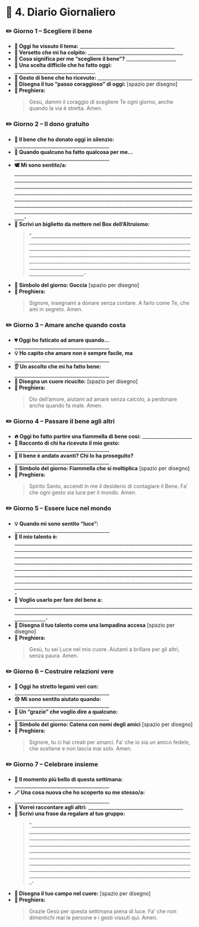 # 📖 4. Diario Giornaliero

### ✏️ Giorno 1 – Scegliere il bene
*   **📅 Oggi ho vissuto il tema:** \_\_\_\_\_\_\_\_\_\_\_\_\_\_\_\_\_\_\_\_\_\_\_\_\_\_\_\_\_\_\_\_\_\_\_\_\_\_\_\_
*   **📖 Versetto che mi ha colpito:** \_\_\_\_\_\_\_\_\_\_\_\_\_\_\_\_\_\_\_\_\_\_\_\_\_\_\_\_\_\_\_\_\_\_\_\_\_\_\_\_
*   **💭 Cosa significa per me “scegliere il bene”?** \_\_\_\_\_\_\_\_\_\_\_\_\_\_\_\_\_\_\_\_\_
*   **👣 Una scelta difficile che ho fatto oggi:** \_\_\_\_\_\_\_\_\_\_\_\_\_\_\_\_\_\_\_\_\_\_\_\_\_\_\_\_\_\_\_\_\_\_
*   **🙌 Gesto di bene che ho ricevuto:** \_\_\_\_\_\_\_\_\_\_\_\_\_\_\_\_\_\_\_\_\_\_\_\_\_\_\_\_\_\_\_\_\_\_\_\_\_\_\_\_
*   **🎨 Disegna il tuo “passo coraggioso” di oggi:** [spazio per disegno]
*   **🙏 Preghiera:**
    > Gesù, dammi il coraggio di scegliere Te ogni giorno,
    > anche quando la via è stretta. Amen.

### ✏️ Giorno 2 – Il dono gratuito
*   **📅 Il bene che ho donato oggi in silenzio:** \_\_\_\_\_\_\_\_\_\_\_\_\_\_\_\_\_\_\_\_\_\_\_\_\_\_\_\_\_\_\_\_\_\_\_\_\_\_\_\_
*   **💭 Quando qualcuno ha fatto qualcosa per me…** \_\_\_\_\_\_\_\_\_\_\_\_\_\_\_\_\_\_\_\_\_\_\_\_\_\_\_\_\_\_\_\_\_\_\_\_\_\_\_\_
*   **🕊️ Mi sono sentito/a:** \_\_\_\_\_\_\_\_\_\_\_\_\_\_\_\_\_\_\_\_\_\_\_\_\_\_\_\_\_\_\_\_\_\_\_\_\_\_\_\_\_\_\_\_\_\_\_\_\_\_\_\_\_\_\_\_\_\_\_\_\_\_\_\_\_\_\_\_\_\_\_\_\_\_\_\_\_\_\_\_\_\_\_\_\_\_\_\_\_\_\_\_\_\_\_\_\_\_\_\_\_\_\_\_\_\_\_\_\_\_\_\_\_\_\_\_\_\_\_\_\_\_\_\_\_\_\_\_\_\_\_\_\_\_\_\_\_\_\_\_\_\_\_\_\_\_\_\_\_\_\_\_\_\_\_\_\_\_\_\_\_\_\_\_\_\_\_\_\_\_\_\_\_\_\_\_\_\_\_\_\_\_\_\_\_\_\_\_\_\_\_\_\_\_\_\_\_\_\_\_\_\_\_\_\_\_\_\_\_\_\_\_\_\_\_\_\_\_\_\_\_\_\_\_\_\_\_\_\_\_\_\_\_\_\_\_\_\_\_\_\_\_\_\_\_\_\_\_\_\_\_\_\_\_\_\_\_\_\_\_\_\_\_\_\_\_\_\_\_\_\_\_\_\_\_\_\_\_\_\_\_\_\_\_\_\_\_\_\_\_\_\_\_\_\_\_\_\_\_\_\_\_\_\_\_\_\_\_\_\_\_\_\_\_\_\_\_\_\_\_\_\_\_\_\_\_\_\_\_\_\_\_\_\_\_\_\_\_\_\_\_\_\_\_\_\_\_\_\_\_\_\_\_\_\_\_\_\_\_\_\_\_\_\_\_\_\_\_\_\_\_\_\_\_\_\_\_\_\_\_\_\_\_\_\_\_\_\_\_\_\_\_\_\_\_\_\_\_\_\_\_\_\_\_\_\__\_\_\_\_\_\_\_\_\_\_\_\_\_\_\_\_\_\_\_\_\_\_\_\_\_\_\_\_\_\_\_\_\_\_\_\_\_\_\_\_\_\_\_\_\_\_\_\_\_\_\_\_\_\_\_\_\_\_\_\_\_\_\_\_\_\_\_\_\_\_\_\_\_\_\_\_\_\_\_\_\_\_\_\_\_\_\_\_\_\_\_\_\_\_\_\_\_\_\_\_\_\_\_\_\_\_\_\_\_\_\_\_\_\_\_\_\_\_\_\_\_\_\-
*   **🎁 Scrivi un biglietto da mettere nel Box dell’Altruismo:**
    > "\_\_\_\_\_\_\_\_\_\_\_\_\_\_\_\_\_\_\_\_\_\_\_\_\_\_\_\_\_\_\_\_\_\_\_\_\_\_\_\_\_\_\_\_\_\_\_\_\_\_\_\_\_\_\_\_\_\_\_\_\_\_\_\_\_\_\_\_\_\_\_\_\_\_\_\_\_\_\_\_\_\_\_\_\_\_\_\_\_\_\_\_\_\_\_\_\_\_\_\_\_\_\_\_\_\_\_\_\_\_\_\_\_\_\_\_\_\_\_\_\_\_\_\_\_\_\_\_\_\_\_\_\_\_\_\_\_\_\_\_\_\_\_\_\_\_\_\_\_\_\_\_\_\_\_\_\_\_\_\_\_\_\_\_\_\_\_\_\_\_\_\_\_\_\_\_\_\_\_\_\_\_\_\_\_\_\_\_\_\_\_\_\_\_\_\_\_\_\_\_\_\_\_\_\_\_\_\_\_\_\_\_\_\_\_\_\_\_\_\_\_\_\_\_\_\_\_\_\_\_\_\_\_\_\_\_\_\_\_\_\_\_\_\_\_\_\_\_\_\_\_\_\_\_\_\_\_\_\_\_\_\_\_\_\_\_\_\_\_\_\_\_\_\_\_\_\_\_\_\_\_\_\_\_\_\_\_\_\_\_\_\_\_\_\_\_\_\_\_\_\_\_\_\_\_\_\_\_\_\_\_\_\_\_\_\_\_\_\_\_\_\_\_\_\_\_\_\_\_\_\_\_\_\_\_\_\_\_\_\_\_\_\_\_\_\_\_\_\_\_\_\_\_\_\_\_\_\_\_\_\_\_\_\_\_\_\_\_\_\_\_\_\_\_\_\_\_\_\_\_\_\_\_\_\_\_\_\_\_\_\_\_\_\_\_\_\_\_\_\_\_\_\_\_\_\_\_\_\_\_\_\_\_\_\_\_\_\_\_\_\_\_\_\_\_\_\_\_\_\_\-
*   **🎨 Simbolo del giorno: Goccia** [spazio per disegno]
*   **🙏 Preghiera:**
    > Signore, insegnami a donare senza contare.
    > A farlo come Te, che ami in segreto. Amen.

### ✏️ Giorno 3 – Amare anche quando costa
*   **💔 Oggi ho faticato ad amare quando…** \_\_\_\_\_\_\_\_\_\_\_\_\_\_\_\_\_\_\_\_\_\_\_\_\_\_\_\_\_\_\_\_\_\_\_\_\_\_\_\_
*   **💡 Ho capito che amare non è sempre facile, ma** \_\_\_\_\_\_\_\_\_\_\_\_\_\_\_\_\_\_\_\_\_\_\_\_\_\_\_\_\_\_\_\_\_\_\_\_\_\_\_\_
*   **👂 Un ascolto che mi ha fatto bene:** \_\_\_\_\_\_\_\_\_\_\_\_\_\_\_\_\_\_\_\_\_\_\_\_\_\_\_\_\_\_\_\_\_\_\_\_\_\_\_\_
*   **🎨 Disegna un cuore ricucito:** [spazio per disegno]
*   **🙏 Preghiera:**
    > Dio dell’amore, aiutami ad amare senza calcolo,
    > a perdonare anche quando fa male. Amen.

### ✏️ Giorno 4 – Passare il bene agli altri
*   **🔥 Oggi ho fatto partire una fiammella di bene così:** \_\_\_\_\_\_\_\_\_\_\_\_\_\_\_\_\_\_\_\_\_
*   **💬 Racconto di chi ha ricevuto il mio gesto:** \_\_\_\_\_\_\_\_\_\_\_\_\_\_\_\_\_\_\_\_\_\_\_\_\_\_\_\_\_\_\_\_\_\_\_\_\_\_\_\_
*   **🚀 Il bene è andato avanti? Chi lo ha proseguito?** \_\_\_\_\_\_\_\_\_\_\_\_\_\_\_\_\_\_\_\_\_\_\_\_\_\_\_\_\_\_\_\_\_\_\_\_\_\_\_\_
*   **🎨 Simbolo del giorno: Fiammella che si moltiplica** [spazio per disegno]
*   **🙏 Preghiera:**
    > Spirito Santo, accendi in me il desiderio di contagiare il Bene.
    > Fa’ che ogni gesto sia luce per il mondo. Amen.

### ✏️ Giorno 5 – Essere luce nel mondo
*   **💡 Quando mi sono sentito “luce”:** \_\_\_\_\_\_\_\_\_\_\_\_\_\_\_\_\_\_\_\_\_\_\_\_\_\_\_\_\_\_\_\_\_\_\_\_\_\_\_\_
*   **🌟 Il mio talento è:** \_\_\_\_\_\_\_\_\_\_\_\_\_\_\_\_\_\_\_\_\_\_\_\_\_\_\_\_\_\_\_\_\_\_\_\_\_\_\_\_\_\_\_\_\_\_\_\_\_\_\_\_\_\_\_\_\_\_\_\_\_\_\_\_\_\_\_\_\_\_\_\_\_\_\_\_\_\_\_\_\_\_\_\_\_\_\_\_\_\_\_\_\_\_\_\_\_\_\_\_\_\_\_\_\_\_\_\_\_\_\_\_\_\_\_\_\_\_\_\_\_\_\_\_\_\_\_\_\_\_\_\_\_\_\_\_\_\_\_\_\_\_\_\_\_\_\_\_\_\_\_\_\_\_\_\_\_\_\_\_\_\_\_\_\_\_\_\_\_\_\_\_\_\_\_\_\_\_\_\_\_\_\_\_\_\_\_\_\_\_\_\_\_\_\_\_\_\_\_\_\_\_\_\_\_\_\_\_\_\_\_\_\_\_\_\_\_\_\_\_\_\_\_\_\_\_\_\_\_\_\_\_\_\_\_\_\_\_\_\_\_\_\_\_\_\_\_\_\_\_\_\_\_\_\_\_\_\_\_\_\_\_\_\_\_\_\_\_\_\_\_\_\_\_\_\_\_\_\_\_\_\_\_\_\_\_\_\_\_\_\_\_\_\_\_\_\_\_\_\_\_\_\_\_\_\_\_\_\_\_\_\_\_\_\_\_\_\_\_\_\_\_\_\_\_\_\_\_\_\_\_\_\_\_\_\_\_\_\_\_\_\_\_\_\_\_\_\_\_\_\_\_\_\_\_\_\_\_\_\_\_\_\_\_\_\_\_\_\_\_\_\_\_\_\_\_\_\_\_\_\_\_\_\_\_\_\_\_\_\_\_\_\_\_\_\_\_\_\_\_\_\_\_\_\_\_\_\_\_\_\_\_\_\_\_\_\_\_\_\_\_\_\_\_\_\_\_\_\_\_\_\_\_\_\_\_\_\_\_\_\_\_\_\_\_\_\_\_\_\_\_\_\_\_\_\_\_\_\_\_\_\_\_\_\_\_\_\_\_\_\_\_\_\_\_\_\_\_\_\_\_\_\_\_\_\_\_\_\_\_\_\_\_\_\_\_\_\_\_\_\_\_\_\_\_\_\_\_\_\_\_\_\_\_\_\_\_\_\_\_\_\_\_\_\_\_\_\_\_\_\_\_\_\_\_\_\_\_\_\_\_\_\_\_\_\_\_\_\_\_\_\_\_\_\_\_\_\_\_\_\_\_\_\_\_\_\_\_\_\_\_\_\_\_\_\_\_\_\_\_\_\_\_\_\_\_\_\_\_\_\_\_\_\_\_\_\_\_\_\_\-
*   **🤗 Voglio usarlo per fare del bene a:** \_\_\_\_\_\_\_\_\_\_\_\_\_\_\_\_\_\_\_\_\_\_\_\_\_\_\_\_\_\_\_\_\_\_\_\_\_\_\_\_\_\_\_\_\_\_\_\_\_\_\_\_\_\_\_\_\_\_\_\_\_\_\_\_\_\_\_\_\_\_\_\_\_\_\_\_\_\_\_\_\_\_\_\_\_\_\_\_\_\_\_\_\_\_\_\_\_\_\_\_\_\_\_\_\_\_\_\_\_\_\_\_\_\_\_\_\_\_\_\_\_\_\_\_\_\_\_\_\_\_\_\_\_\_\_\_\_\_\_\_\_\_\_\_\_\_\_\_\_\_\_\_\_\_\_\_\_\_\_\_\_\_\_-
*   **🎨 Disegna il tuo talento come una lampadina accesa** [spazio per disegno]
*   **🙏 Preghiera:**
    > Gesù, tu sei Luce nel mio cuore.
    > Aiutami a brillare per gli altri, senza paura. Amen.

### ✏️ Giorno 6 – Costruire relazioni vere
*   **🤝 Oggi ho stretto legami veri con:** \_\_\_\_\_\_\_\_\_\_\_\_\_\_\_\_\_\_\_\_\_\_\_\_\_\_\_\_\_\_\_\_\_\_\_\_\_\_\_\_
*   **😢 Mi sono sentito aiutato quando:** \_\_\_\_\_\_\_\_\_\_\_\_\_\_\_\_\_\_\_\_\_\_\_\_\_\_\_\_\_\_\_\_\_\_\_\_\_\_\_\_
*   **📨 Un “grazie” che voglio dire a qualcuno:** \_\_\_\_\_\_\_\_\_\_\_\_\_\_\_\_\_\_\_\_\_\_\_\_\_\_\_\_\_\_\_\_\_\_\_\_\_\_\_\_
*   **🎨 Simbolo del giorno: Catena con nomi degli amici** [spazio per disegno]
*   **🙏 Preghiera:**
    > Signore, tu ci hai creati per amarci.
    > Fa’ che io sia un amico fedele,
    > che sostiene e non lascia mai solo. Amen.

### ✏️ Giorno 7 – Celebrare insieme
*   **🎉 Il momento più bello di questa settimana:** \_\_\_\_\_\_\_\_\_\_\_\_\_\_\_\_\_\_\_\_\_\_\_\_\_\_\_\_\_\_\_\_\_\_\_\_\_\_\_\_
*   **🪄 Una cosa nuova che ho scoperto su me stesso/a:** \_\_\_\_\_\_\_\_\_\_\_\_\_\_\_\_\_\_\_\_\_\_\_\_\_\_\_\_\_\_\_\_\_\_\_\_\_\_\_\_
*   **📣 Vorrei raccontare agli altri:** \_\_\_\_\_\_\_\_\_\_\_\_\_\_\_\_\_\_\_\_\_\_\_\_\_\_\_\_\_\_\_\_\_\_\_\_\_\_\_\_
*   **🎁 Scrivi una frase da regalare al tuo gruppo:**
    > "\_\_\_\_\_\_\_\_\_\_\_\_\_\_\_\_\_\_\_\_\_\_\_\_\_\_\_\_\_\_\_\_\_\_\_\_\_\_\_\_\_\_\_\_\_\_\_\_\_\_\_\_\_\_\_\_\_\_\_\_\_\_\_\_\_\_\_\_\_\_\_\_\_\_\_\_\_\_\_\_\_\_\_\_\_\_\_\_\_\_\_\_\_\_\_\_\_\_\_\_\_\_\_\_\_\_\_\_\_\_\_\_\_\_\_\_\_\_\_\_\_\_\_\_\_\_\_\_\_\_\_\_\_\_\_\_\_\_\_\_\_\_\_\_\_\_\_\_\_\_\_\_\_\_\_\_\_\_\_\_\_\_\_\_\_\_\_\_\_\_\_\_\_\_\_\_\_\_\_\_\_\_\_\_\_\_\_\_\_\_\_\_\_\_\_\_\_\_\_\_\_\_\_\_\_\_\_\_\_\_\_\_\_\_\_\_\_\_\_\_\_\_\_\_\_\_\_\_\_\_\_\_\_\_\_\_\_\_\_\_\_\_\_\_\_\_\_\_\_\_\_\_\_\_\_\_\_\_\_\_\_\_\_\_\_\_\_\_\_\_\_\_\_\_\_\_\_\_\_\_\_\_\_\_\_\_\_\_\_\_\_\_\_\_\_\_\_\_\_\_\_\_\_\_\_\_\_\_\_\_\_\_\_\_\_\_\_\_\_\_\_\_\_\_\_\_\_\_\_\_\_\_\_\_\_\_\_\_\_\_\_\_\_\_\_\_\_\_\_\_\_\_\_\_\_\_\_\_\_\_\_\_\_\_\_\_\_\_\_\_\_\_\_\_\_\_\_\_\_\_\_\_\_\_\_\_\_\_\_\_\_\_\_\_\_\_\_\_\_\_\_\_\_\_\_\_\_\_\_\_\_\_\_\_\_\_\_\_\_\_\_\_\_\_\_\_\_\_\_\_\_\_\_\_\_\_\_\_\_\_\_\_\_\_\_\_\_\_\_\_\_\_\_\_\_\_\_\_\_\_\_\_\_\_\_\_\_\_\_\_\_\_\_\_\_\_\_\_\_\_\_\_\_\_\_\_\_\_\_\_\_\_\_\_\_\_\_\_\_\_\_\_\_\_\_\_\_\_\_\_\_\_\_\_\_\_\_\_\_\_\_\_\_\_\_\_\_\_\_\_\_\_\_\_\_\_\_\_\_\_\_\_\_\_\_\_\_\_\_\_\_\_\_\_\_\_\_\_\_\_\_\_\_\_\_\_\_\_\_\_\_\_\_\_\_\_\_\_\_\_\_\_\_\_\_\_\_\_\_\_\_\_\_\_\_\_\_\_\_\_\_\_\_\_\_\_\_\_\_\_\_\_\-
*   **🎨 Disegna il tuo campo nel cuore:** [spazio per disegno]
*   **🙏 Preghiera:**
    > Grazie Gesù per questa settimana piena di luce.
    > Fa’ che non dimentichi mai le persone e i gesti vissuti qui.
    > Amen.
